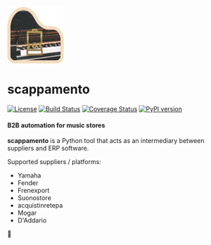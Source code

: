 ![Icon](https://github.com/LorenzoBunino/scappamento/raw/master/images/icon%40128.png)
# scappamento
[![License](https://img.shields.io/github/license/LorenzoBunino/scappamento)]()
[![Build Status](https://travis-ci.com/LorenzoBunino/scappamento.svg?branch=master)](https://travis-ci.com/LorenzoBunino/scappamento)
[![Coverage Status](https://coveralls.io/repos/github/LorenzoBunino/scappamento/badge.svg?branch=master)](https://coveralls.io/github/LorenzoBunino/scappamento?branch=master)
[![PyPI version](https://badge.fury.io/py/scappamento.svg)](https://pypi.org/project/scappamento/)
#### B2B automation for music stores

**scappamento** is a Python tool that acts as an intermediary between suppliers and ERP software.

Supported suppliers / platforms:
* Yamaha
* Fender
* Frenexport
* Suonostore
* acquistinretepa
* Mogar
* D'Addario

:broccoli: